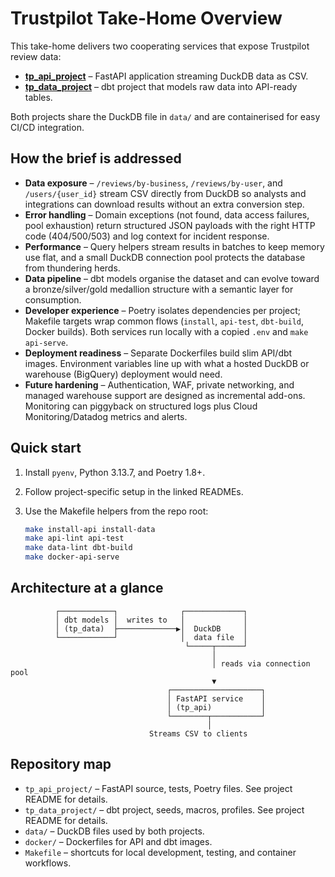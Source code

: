 # Trustpilot Take-Home Overview

This take-home delivers two cooperating services that expose Trustpilot review data:

- **[tp_api_project](tp_api_project/README.md)** – FastAPI application streaming DuckDB data as CSV.
- **[tp_data_project](tp_data_project/README.md)** – dbt project that models raw data into API-ready tables.

Both projects share the DuckDB file in `data/` and are containerised for easy CI/CD integration.

## How the brief is addressed

- **Data exposure** – `/reviews/by-business`, `/reviews/by-user`, and `/users/{user_id}` stream CSV directly from DuckDB so analysts and integrations can download results without an extra conversion step.
- **Error handling** – Domain exceptions (not found, data access failures, pool exhaustion) return structured JSON payloads with the right HTTP code (404/500/503) and log context for incident response.
- **Performance** – Query helpers stream results in batches to keep memory use flat, and a small DuckDB connection pool protects the database from thundering herds.
- **Data pipeline** – dbt models organise the dataset and can evolve toward a bronze/silver/gold medallion structure with a semantic layer for consumption.
- **Developer experience** – Poetry isolates dependencies per project; Makefile targets wrap common flows (`install`, `api-test`, `dbt-build`, Docker builds). Both services run locally with a copied `.env` and `make api-serve`.
- **Deployment readiness** – Separate Dockerfiles build slim API/dbt images. Environment variables line up with what a hosted DuckDB or warehouse (BigQuery) deployment would need.
- **Future hardening** – Authentication, WAF, private networking, and managed warehouse support are designed as incremental add-ons. Monitoring can piggyback on structured logs plus Cloud Monitoring/Datadog metrics and alerts.

## Quick start

1. Install `pyenv`, Python 3.13.7, and Poetry 1.8+.  
2. Follow project-specific setup in the linked READMEs.  
3. Use the Makefile helpers from the repo root:

   ```bash
   make install-api install-data
   make api-lint api-test
   make data-lint dbt-build
   make docker-api-serve
   ```

## Architecture at a glance

```text
          ┌────────────┐              ┌─────────────┐
          │ dbt models │  writes to   │             │
          │ (tp_data)  ├─────────────▶│  DuckDB     │
          └────────────┘              │  data file  │
                                       └─────┬──────┘
                                             │
                                             │ reads via connection pool
                                             ▼
                                   ┌────────────────────┐
                                   │ FastAPI service    │
                                   │ (tp_api)           │
                                   └────────┬───────────┘
                                            │
                               Streams CSV to clients
```

## Repository map

- `tp_api_project/` – FastAPI source, tests, Poetry files. See project README for details.
- `tp_data_project/` – dbt project, seeds, macros, profiles. See project README for details.
- `data/` – DuckDB files used by both projects.
- `docker/` – Dockerfiles for API and dbt images.
- `Makefile` – shortcuts for local development, testing, and container workflows.
